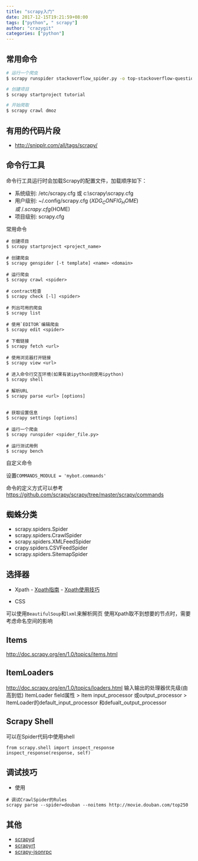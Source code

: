 ```yaml
---
title: "scrapy入门"
date: 2017-12-15T19:21:59+08:00
tags: ["python", " scrapy"]
author: "crazygit"
categories: ["python"]
---
```


## 常用命令

```bash
# 运行一个爬虫
$ scrapy runspider stackoverflow_spider.py -o top-stackoverflow-questions.json

# 创建项目
$ scrapy startproject tutorial

# 开始爬取
$ scrapy crawl dmoz


```

## 有用的代码片段

* <http://snipplr.com/all/tags/scrapy/>


## 命令行工具

命令行工具运行时会加载Scrapy的配置文件，加载顺序如下：

* 系统级别: /etc/scrapy.cfg 或 c:\scrapy\scrapy.cfg
* 用户级别: ~/.config/scrapy.cfg ($XDG_CONFIG_HOME) 或 ~/.scrapy.cfg ($HOME)
* 项目级别: scrapy.cfg

常用命令

```
# 创建项目
$ scrapy startproject <project_name>

# 创建爬虫
$ scrapy genspider [-t template] <name> <domain>

# 运行爬虫
$ scrapy crawl <spider>

# contract检查
$ scrapy check [-l] <spider>

# 列出可用的爬虫
$ scrapy list

# 使用`EDITOR`编辑爬虫
$ scrapy edit <spider>

# 下载链接
$ scrapy fetch <url>

# 使用浏览器打开链接
$ scrapy view <url>

# 进入命令行交互环境(如果有装ipython则使用ipython)
$ scrapy shell

# 解析URL
$ scrapy parse <url> [options]


# 获取设置信息
$ scrapy settings [options]

# 运行一个爬虫
$ scrapy runspider <spider_file.py>

# 运行测试用例
$ scrapy bench
```

自定义命令

设置`COMMANDS_MODULE = 'mybot.commands'`

命令的定义方式可以参考
<https://github.com/scrapy/scrapy/tree/master/scrapy/commands>


## 蜘蛛分类

* scrapy.spiders.Spider
* scrapy.spiders.CrawlSpider
* scrapy.spiders.XMLFeedSpider
* crapy.spiders.CSVFeedSpider
* scrapy.spiders.SitemapSpider

## 选择器

* Xpath
        - [Xpath指南](http://www.zvon.org/comp/r/tut-XPath_1.html)
        - [Xpath使用技巧](http://blog.scrapinghub.com/2014/07/17/xpath-tips-from-the-web-scraping-trenches/)

* CSS

可以使用`BeautifulSoup`和`lxml`来解析网页
使用Xpath取不到想要的节点时，需要考虑命名空间的影响


## Items
<http://doc.scrapy.org/en/1.0/topics/items.html>

## ItemLoaders
<http://doc.scrapy.org/en/1.0/topics/loaders.html>
输入输出的处理器优先级(由高到低)
ItemLoader field属性 > Item input_processor 或output_processor > ItemLoader的default_input_processor 和defualt_output_processor


## Scrapy Shell

可以在Spider代码中使用shell

```
from scrapy.shell import inspect_response
inspect_response(response, self)
```


## 调试技巧

* 使用
```
# 调试CrawlSpider的Rules
scrapy parse --spider=douban --noitems http://movie.douban.com/top250
```

## 其他
* [scrapyd](http://scrapyd.readthedocs.org/en/latest/)
* [scrapyrt](https://github.com/scrapinghub/scrapyrt)
* [scrapy-jsonrpc](https://github.com/scrapy-plugins/scrapy-jsonrpc)